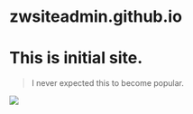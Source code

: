 # zwsiteadmin.github.io
This is initial site.
================================

> I never expected this to become popular.

![](https://avatars.githubusercontent.com/u/38503380?s=400&v=4)
